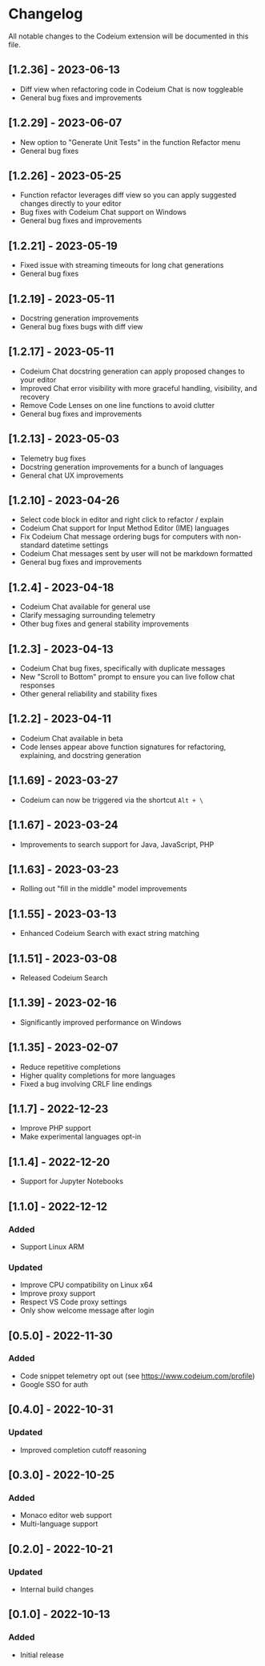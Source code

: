 # Changelog

All notable changes to the Codeium extension will be documented in this file.

## [1.2.36] - 2023-06-13

- Diff view when refactoring code in Codeium Chat is now toggleable
- General bug fixes and improvements

## [1.2.29] - 2023-06-07

- New option to "Generate Unit Tests" in the function Refactor menu
- General bug fixes

## [1.2.26] - 2023-05-25

- Function refactor leverages diff view so you can apply suggested changes directly to your editor
- Bug fixes with Codeium Chat support on Windows
- General bug fixes and improvements

## [1.2.21] - 2023-05-19

- Fixed issue with streaming timeouts for long chat generations
- General bug fixes

## [1.2.19] - 2023-05-11

- Docstring generation improvements
- General bug fixes bugs with diff view

## [1.2.17] - 2023-05-11

- Codeium Chat docstring generation can apply proposed changes to your editor
- Improved Chat error visibility with more graceful handling, visibility, and recovery
- Remove Code Lenses on one line functions to avoid clutter
- General bug fixes and improvements

## [1.2.13] - 2023-05-03

- Telemetry bug fixes
- Docstring generation improvements for a bunch of languages
- General chat UX improvements

## [1.2.10] - 2023-04-26

- Select code block in editor and right click to refactor / explain
- Codeium Chat support for Input Method Editor (IME) languages
- Fix Codeium Chat message ordering bugs for computers with non-standard datetime settings
- Codeium Chat messages sent by user will not be markdown formatted
- General bug fixes and improvements

## [1.2.4] - 2023-04-18

- Codeium Chat available for general use
- Clarify messaging surrounding telemetry
- Other bug fixes and general stability improvements

## [1.2.3] - 2023-04-13

- Codeium Chat bug fixes, specifically with duplicate messages
- New "Scroll to Bottom" prompt to ensure you can live follow chat responses
- Other general reliability and stability fixes

## [1.2.2] - 2023-04-11

- Codeium Chat available in beta
- Code lenses appear above function signatures for refactoring, explaining, and docstring generation

## [1.1.69] - 2023-03-27

- Codeium can now be triggered via the shortcut `Alt + \`

## [1.1.67] - 2023-03-24

- Improvements to search support for Java, JavaScript, PHP

## [1.1.63] - 2023-03-23

- Rolling out "fill in the middle" model improvements

## [1.1.55] - 2023-03-13

- Enhanced Codeium Search with exact string matching

## [1.1.51] - 2023-03-08

- Released Codeium Search

## [1.1.39] - 2023-02-16

- Significantly improved performance on Windows

## [1.1.35] - 2023-02-07

- Reduce repetitive completions
- Higher quality completions for more languages
- Fixed a bug involving CRLF line endings

## [1.1.7] - 2022-12-23

- Improve PHP support
- Make experimental languages opt-in

## [1.1.4] - 2022-12-20

- Support for Jupyter Notebooks

## [1.1.0] - 2022-12-12

### Added

- Support Linux ARM

### Updated

- Improve CPU compatibility on Linux x64
- Improve proxy support
- Respect VS Code proxy settings
- Only show welcome message after login

## [0.5.0] - 2022-11-30

### Added

- Code snippet telemetry opt out (see <https://www.codeium.com/profile>)
- Google SSO for auth

## [0.4.0] - 2022-10-31

### Updated

- Improved completion cutoff reasoning

## [0.3.0] - 2022-10-25

### Added

- Monaco editor web support
- Multi-language support

## [0.2.0] - 2022-10-21

### Updated

- Internal build changes

## [0.1.0] - 2022-10-13

### Added

- Initial release
